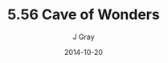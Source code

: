---
title: '5.56 Cave of Wonders'
alt: 'Mysteries of the Arcana'
date: '2014-10-20'
author: 'J Gray'
artist: 'Keira'
chapter: '5 Inn Trouble'
filler: false
---